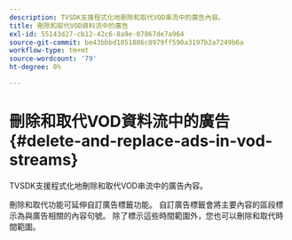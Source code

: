 ```yaml
---
description: TVSDK支援程式化地刪除和取代VOD串流中的廣告內容。
title: 刪除和取代VOD資料流中的廣告
exl-id: 55143d27-cb12-42c6-8a9e-07867de7a964
source-git-commit: be43bbbd1051886c8979ff590a3197b2a7249b6a
workflow-type: tm+mt
source-wordcount: '79'
ht-degree: 0%

---
```


# 刪除和取代VOD資料流中的廣告 {#delete-and-replace-ads-in-vod-streams}

TVSDK支援程式化地刪除和取代VOD串流中的廣告內容。

刪除和取代功能可延伸自訂廣告標籤功能。 自訂廣告標籤會將主要內容的區段標示為與廣告相關的內容句號。 除了標示這些時間範圍外，您也可以刪除和取代時間範圍。
